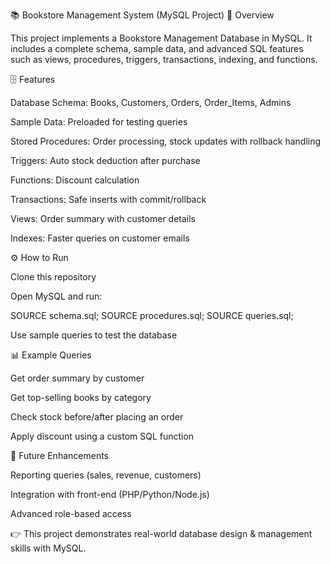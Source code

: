 📚 Bookstore Management System (MySQL Project)
📖 Overview

This project implements a Bookstore Management Database in MySQL.
It includes a complete schema, sample data, and advanced SQL features such as views, procedures, triggers, transactions, indexing, and functions.

🗄️ Features

Database Schema: Books, Customers, Orders, Order_Items, Admins

Sample Data: Preloaded for testing queries

Stored Procedures: Order processing, stock updates with rollback handling

Triggers: Auto stock deduction after purchase

Functions: Discount calculation

Transactions: Safe inserts with commit/rollback

Views: Order summary with customer details

Indexes: Faster queries on customer emails

⚙️ How to Run

Clone this repository

Open MySQL and run:

SOURCE schema.sql;
SOURCE procedures.sql;
SOURCE queries.sql;


Use sample queries to test the database

📊 Example Queries

Get order summary by customer

Get top-selling books by category

Check stock before/after placing an order

Apply discount using a custom SQL function

🚀 Future Enhancements

Reporting queries (sales, revenue, customers)

Integration with front-end (PHP/Python/Node.js)

Advanced role-based access

👉 This project demonstrates real-world database design & management skills with MySQL.

